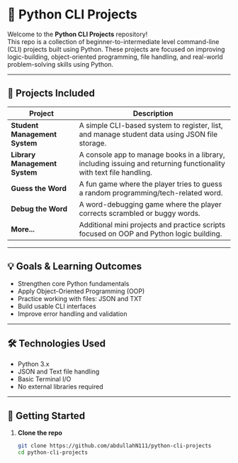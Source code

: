 # 🐍 Python CLI Projects

Welcome to the **Python CLI Projects** repository!  
This repo is a collection of beginner-to-intermediate level command-line (CLI) projects built using Python. These projects are focused on improving logic-building, object-oriented programming, file handling, and real-world problem-solving skills using Python.

---

## 📁 Projects Included

| Project | Description |
|--------|-------------|
| **Student Management System** | A simple CLI-based system to register, list, and manage student data using JSON file storage. |
| **Library Management System** | A console app to manage books in a library, including issuing and returning functionality with text file handling. |
| **Guess the Word** | A fun game where the player tries to guess a random programming/tech-related word. |
| **Debug the Word** | A word-debugging game where the player corrects scrambled or buggy words. |
| **More...** | Additional mini projects and practice scripts focused on OOP and Python logic building. |

---

## 💡 Goals & Learning Outcomes

- Strengthen core Python fundamentals
- Apply Object-Oriented Programming (OOP)
- Practice working with files: JSON and TXT
- Build usable CLI interfaces
- Improve error handling and validation

---

## 🛠 Technologies Used

- Python 3.x
- JSON and Text file handling
- Basic Terminal I/O
- No external libraries required

---

## 🚀 Getting Started

1. **Clone the repo**
   ```bash
   git clone https://github.com/abdullahN111/python-cli-projects
   cd python-cli-projects
